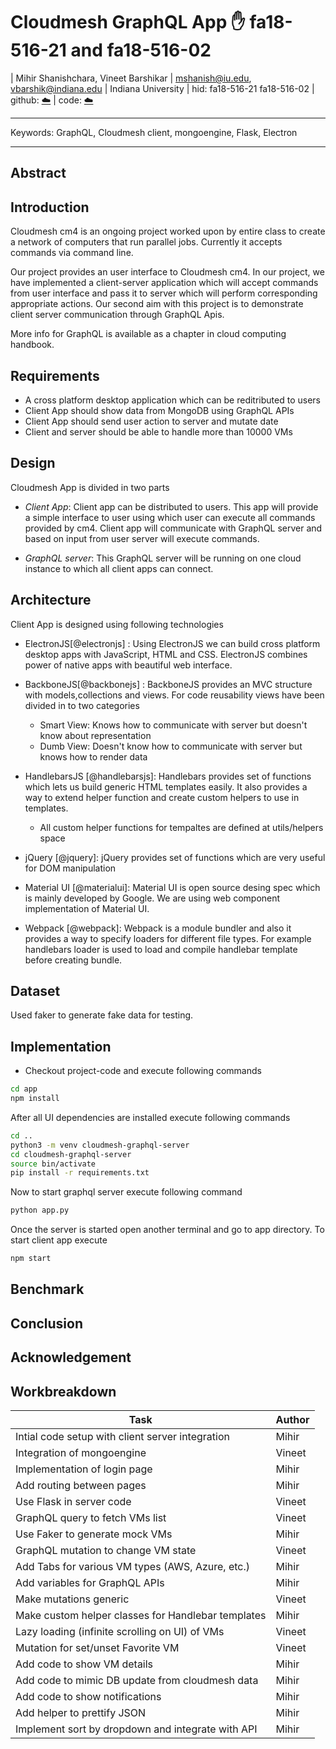 # Cloudmesh GraphQL App :hand: fa18-516-21 and fa18-516-02

| Mihir Shanishchara, Vineet Barshikar
| mshanish@iu.edu, vbarshik@indiana.edu
| Indiana University
| hid: fa18-516-21 fa18-516-02
| github: [:cloud:](https://github.com/cloudmesh-community/fa18-516-21/blob/master/project-paper/report.md)
| code: [:cloud:](https://github.com/cloudmesh-community/fa18-516-21/tree/master/project-code)

---

Keywords: GraphQL, Cloudmesh client, mongoengine, Flask, Electron

---

## Abstract



## Introduction

Cloudmesh cm4 is an ongoing project worked upon by entire class to create a 
network of computers that run parallel jobs. Currently it accepts commands via 
command line. 

Our project provides an user interface to Cloudmesh cm4. In our project, we 
have implemented a client-server application which will accept commands from 
user interface and pass it to server which will perform corresponding 
appropriate actions. Our second aim with this project is to demonstrate client 
server communication through GraphQL Apis.

More info for GraphQL is available as a chapter in cloud computing handbook.

## Requirements

* A cross platform desktop application which can be reditributed to users
* Client App should show data from MongoDB using GraphQL APIs
* Client App should send user action to server and mutate date
* Client and server should be able to handle more than 10000 VMs 

## Design 

Cloudmesh App is divided in two parts

* *Client App*: Client app can be distributed to users. This app will provide a simple 
interface to user using which user can execute all commands provided by cm4.
Client app will communicate with GraphQL server and based on input from user
server will execute commands.

* *GraphQL server*: This GraphQL server will be running on one cloud 
instance to which all client apps can connect.

## Architecture

Client App is designed using following technologies

* ElectronJS[@electronjs] : Using ElectronJS we can build cross platform 
  desktop apps with JavaScript, HTML and CSS. ElectronJS combines
  power of native apps with beautiful web interface.

* BackboneJS[@backbonejs] : BackboneJS provides an MVC structure with 
  models,collections and views. For code reusability views have been 
  divided in to two categories
  
  * Smart View: Knows how to communicate with server but doesn't know about 
    representation 
  * Dumb View: Doesn't know how to communicate with server but knows how to 
    render data

* HandlebarsJS [@handlebarsjs]: Handlebars provides set of functions which 
  lets us build generic HTML templates easily. It also provides a way to 
  extend helper function and create custom helpers to use in templates.
  * All custom helper functions for tempaltes are defined at utils/helpers 
    space

* jQuery [@jquery]: jQuery provides set of functions which are very useful
  for DOM manipulation

* Material UI [@materialui]: Material UI is open source desing spec which is 
  mainly developed by Google. We are using web component implementation of
  Material UI.

* Webpack [@webpack]: Webpack is a module bundler and also it provides a way
  to specify loaders for different file types. For example handlebars loader
  is used to load and compile handlebar template before creating bundle.

## Dataset

Used faker to generate fake data for testing.

## Implementation

* Checkout project-code and execute following commands

```bash
cd app
npm install
```

After all UI dependencies are installed execute following commands

```bash
cd ..
python3 -m venv cloudmesh-graphql-server
cd cloudmesh-graphql-server
source bin/activate
pip install -r requirements.txt
```

Now to start graphql server execute following command

```bash
python app.py
```

Once the server is started open another terminal and go to app directory. 
To start client app execute

```bash
npm start
```

## Benchmark

## Conclusion

## Acknowledgement

## Workbreakdown

| Task                                               | Author |
|----------------------------------------------------|--------|
| Intial code setup with client server integration   | Mihir  |
| Integration of mongoengine                         | Vineet |
| Implementation of login page                       | Mihir  |
| Add routing between pages                          | Mihir  |
| Use Flask in server code                           | Vineet |
| GraphQL query to fetch VMs list                    | Vineet |
| Use Faker to generate mock VMs                     | Mihir  |
| GraphQL mutation to change VM state                | Vineet |
| Add Tabs for various VM types (AWS, Azure, etc.)   | Mihir  |
| Add variables for GraphQL APIs                     | Mihir  |
| Make mutations generic                             | Vineet |
| Make custom helper classes for Handlebar templates | Mihir  |
| Lazy loading (infinite scrolling on UI) of VMs     | Vineet |
| Mutation for set/unset Favorite VM                 | Vineet |
| Add code to show VM details                        | Mihir  |
| Add code to mimic DB update from cloudmesh data    | Mihir  |
| Add code to show notifications                     | Mihir  |
| Add helper to prettify JSON                        | Mihir  |
| Implement sort by dropdown and integrate with API  | Mihir  |
